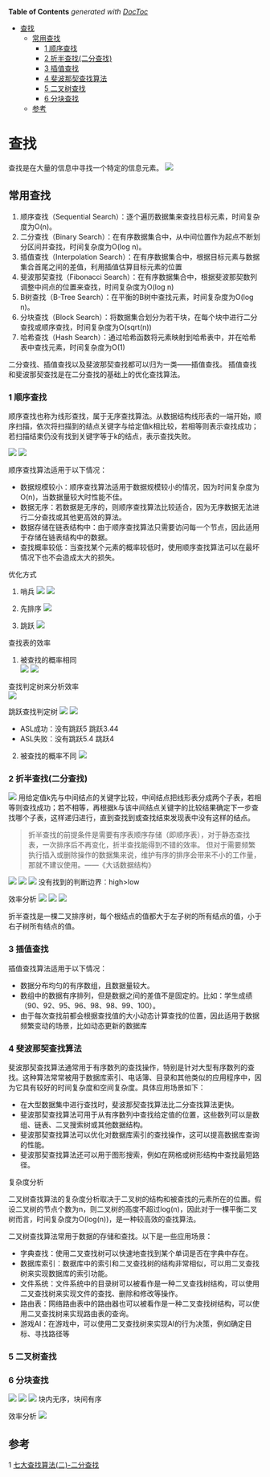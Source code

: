 <!-- START doctoc generated TOC please keep comment here to allow auto update -->
<!-- DON'T EDIT THIS SECTION, INSTEAD RE-RUN doctoc TO UPDATE -->
**Table of Contents**  *generated with [DocToc](https://github.com/thlorenz/doctoc)*

- [查找](#%E6%9F%A5%E6%89%BE)
  - [常用查找](#%E5%B8%B8%E7%94%A8%E6%9F%A5%E6%89%BE)
    - [1 顺序查找](#1-%E9%A1%BA%E5%BA%8F%E6%9F%A5%E6%89%BE)
    - [2 折半查找(二分查找)](#2-%E6%8A%98%E5%8D%8A%E6%9F%A5%E6%89%BE%E4%BA%8C%E5%88%86%E6%9F%A5%E6%89%BE)
    - [3 插值查找](#3-%E6%8F%92%E5%80%BC%E6%9F%A5%E6%89%BE)
    - [4 斐波那契查找算法](#4-%E6%96%90%E6%B3%A2%E9%82%A3%E5%A5%91%E6%9F%A5%E6%89%BE%E7%AE%97%E6%B3%95)
    - [5 二叉树查找](#5-%E4%BA%8C%E5%8F%89%E6%A0%91%E6%9F%A5%E6%89%BE)
    - [6 分块查找](#6-%E5%88%86%E5%9D%97%E6%9F%A5%E6%89%BE)
  - [参考](#%E5%8F%82%E8%80%83)

<!-- END doctoc generated TOC please keep comment here to allow auto update -->

# 查找
查找是在大量的信息中寻找一个特定的信息元素。
![](.search_images/search_idea.png)


## 常用查找

1. 顺序查找（Sequential Search）：逐个遍历数据集来查找目标元素，时间复杂度为O(n)。
2. 二分查找（Binary Search）：在有序数据集合中，从中间位置作为起点不断划分区间并查找，时间复杂度为O(log n)。
3. 插值查找（Interpolation Search）：在有序数据集合中，根据目标元素与数据集合首尾之间的差值，利用插值估算目标元素的位置
4. 斐波那契查找（Fibonacci Search）：在有序数据集合中，根据斐波那契数列调整中间点的位置来查找，时间复杂度为O(log n)
5. B树查找（B-Tree Search）：在平衡的B树中查找元素，时间复杂度为O(log n)。
6. 分块查找（Block Search）：将数据集合划分为若干块，在每个块中进行二分查找或顺序查找，时间复杂度为O(sqrt(n))
7. 哈希查找（Hash Search）：通过哈希函数将元素映射到哈希表中，并在哈希表中查找元素，时间复杂度为O(1)

二分查找、插值查找以及斐波那契查找都可以归为一类——插值查找。 插值查找和斐波那契查找是在二分查找的基础上的优化查找算法。

### 1 顺序查找
顺序查找也称为线形查找，属于无序查找算法。从数据结构线形表的一端开始，顺序扫描，依次将扫描到的结点关键字与给定值k相比较，若相等则表示查找成功；若扫描结束仍没有找到关键字等于k的结点，表示查找失败。

![](.search_images/sequence_search.png)
![](.search_images/sequence_search2.png)

顺序查找算法适用于以下情况：

* 数据规模较小：顺序查找算法适用于数据规模较小的情况，因为时间复杂度为O(n)，当数据量较大时性能不佳。
* 数据无序：若数据是无序的，则顺序查找算法比较适合，因为无序数据无法进行二分查找或其他更高效的算法。
* 数据存储在链表结构中：由于顺序查找算法只需要访问每一个节点，因此适用于存储在链表结构中的数据。
* 查找概率较低：当查找某个元素的概率较低时，使用顺序查找算法可以在最坏情况下也不会造成太大的损失。

优化方式
1. 哨兵
![](.search_images/sentinal_search.png)
![](.search_images/sentinal_search1.png)

2. 先排序
![](.search_images/sort_search.png)

3. 跳跃
![](.search_images/skip_search.png)


查找表的效率
1. 被查找的概率相同  
![](.search_images/search_table_performance.png)
![](.search_images/sorted_search_table_performance.png)

查找判定树来分析效率  
![](.search_images/search_tree_performance.png)

跳跃查找判定树
![](.search_images/skip_list_search_tree1.png)
![](.search_images/skip_list_search_tree2.png)
- ASL成功：没有跳跃5 跳跃3.44
- ASL失败：没有跳跃5.4 跳跃4

2. 被查找的概率不同
![](.search_images/search_table_ratio.png)


### 2 折半查找(二分查找)
![](.search_images/binary_search.png)
用给定值k先与中间结点的关键字比较，中间结点把线形表分成两个子表，若相等则查找成功；若不相等，再根据k与该中间结点关键字的比较结果确定下一步查找哪个子表，这样递归进行，直到查找到或查找结束发现表中没有这样的结点。

> 折半查找的前提条件是需要有序表顺序存储（即顺序表），对于静态查找表，一次排序后不再变化，折半查找能得到不错的效率。
> 但对于需要频繁执行插入或删除操作的数据集来说，维护有序的排序会带来不小的工作量，那就不建议使用。——《大话数据结构》

![](.search_images/binary_search1.png)
![](.search_images/binary_search2.png)
![](.search_images/binary_search3.png)
没有找到的判断边界：high>low

效率分析
![](.search_images/binary_search_performance.png)
![](.search_images/binary_search_performance1.png) 
![](.search_images/binary_search_performance2.png)

折半查找是一棵二叉排序树，每个根结点的值都大于左子树的所有结点的值，小于右子树所有结点的值。


### 3 插值查找


插值查找算法适用于以下情况：

* 数据分布均匀的有序数组，且数据量较大。
* 数组中的数据有序排列，但是数据之间的差值不是固定的。比如：学生成绩（90、92、95、96、98、98、99、100）。
* 由于每次查找前都会根据查找值的大小动态计算查找的位置，因此适用于数据频繁变动的场景，比如动态更新的数据库

### 4 斐波那契查找算法

斐波那契查找算法通常用于有序数列的查找操作，特别是针对大型有序数列的查找。这种算法常常被用于数据库索引、电话簿、目录和其他类似的应用程序中，因为它具有较好的时间复杂度和空间复杂度。具体应用场景如下：

* 在大型数据集中进行查找时，斐波那契查找算法比二分查找算法更快。
* 斐波那契查找算法可用于从有序数列中查找给定值的位置，这些数列可以是数组、链表、二叉搜索树或其他数据结构。
* 斐波那契查找算法可以优化对数据库索引的查找操作，这可以提高数据库查询的性能。
* 斐波那契查找算法还可以用于图形搜索，例如在网格或树形结构中查找最短路径。

复杂度分析

二叉树查找算法的复杂度分析取决于二叉树的结构和被查找的元素所在的位置。假设二叉树的节点个数为n，则二叉树的高度不超过log(n)，因此对于一棵平衡二叉树而言，时间复杂度为O(log(n))，是一种较高效的查找算法。

二叉树查找算法常用于数据的存储和查找。以下是一些应用场景：

* 字典查找：使用二叉查找树可以快速地查找到某个单词是否在字典中存在。
* 数据库索引：数据库中的索引和二叉查找树的结构非常相似，可以用二叉查找树来实现数据库的索引功能。
* 文件系统：文件系统中的目录树可以被看作是一种二叉查找树结构，可以使用二叉查找树来实现文件的查找、删除和修改等操作。
* 路由表：网络路由表中的路由器也可以被看作是一种二叉查找树结构，可以使用二叉查找树来实现路由表的查询。
* 游戏AI：在游戏中，可以使用二叉查找树来实现AI的行为决策，例如确定目标、寻找路径等

### 5 二叉树查找

### 6 分块查找
![](.search_images/block_search.png)
![](.search_images/block_search1.png)
![](.search_images/binary_block_search2.png)
块内无序，块间有序

效率分析
![](.search_images/block_search_perfomance.png)


## 参考
1 [七大查找算法(二)-二分查找](https://cloud.tencent.com/developer/article/2358860?areaId=106001)